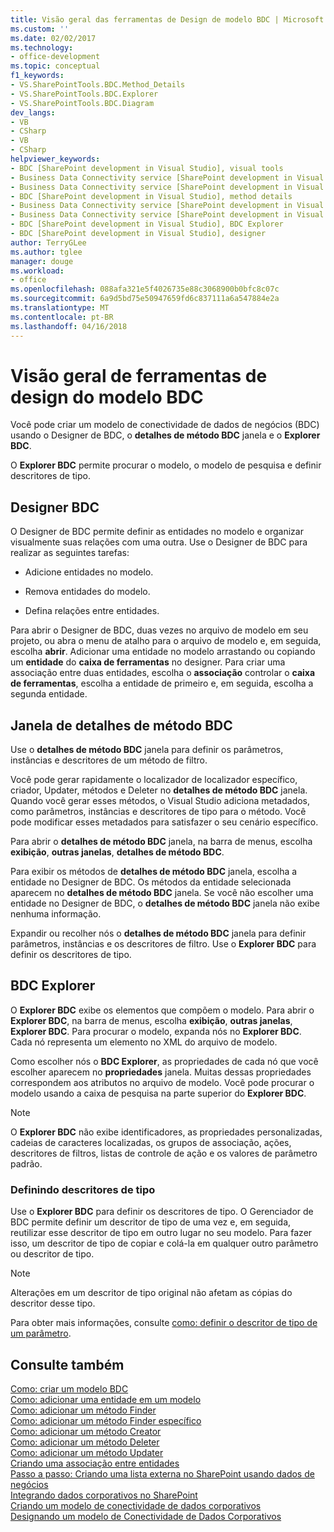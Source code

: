 ```yaml
---
title: Visão geral das ferramentas de Design de modelo BDC | Microsoft Docs
ms.custom: ''
ms.date: 02/02/2017
ms.technology:
- office-development
ms.topic: conceptual
f1_keywords:
- VS.SharePointTools.BDC.Method_Details
- VS.SharePointTools.BDC.Explorer
- VS.SharePointTools.BDC.Diagram
dev_langs:
- VB
- CSharp
- VB
- CSharp
helpviewer_keywords:
- BDC [SharePoint development in Visual Studio], visual tools
- Business Data Connectivity service [SharePoint development in Visual Studio], visual tools
- Business Data Connectivity service [SharePoint development in Visual Studio], BDC Explorer
- BDC [SharePoint development in Visual Studio], method details
- Business Data Connectivity service [SharePoint development in Visual Studio], designer
- Business Data Connectivity service [SharePoint development in Visual Studio], method details
- BDC [SharePoint development in Visual Studio], BDC Explorer
- BDC [SharePoint development in Visual Studio], designer
author: TerryGLee
ms.author: tglee
manager: douge
ms.workload:
- office
ms.openlocfilehash: 088afa321e5f4026735e88c3068900b0bfc8c07c
ms.sourcegitcommit: 6a9d5bd75e50947659fd6c837111a6a547884e2a
ms.translationtype: MT
ms.contentlocale: pt-BR
ms.lasthandoff: 04/16/2018
---
```

# <a name="bdc-model-design-tools-overview"></a>Visão geral de ferramentas de design do modelo BDC
  Você pode criar um modelo de conectividade de dados de negócios (BDC) usando o Designer de BDC, o **detalhes de método BDC** janela e o **Explorer BDC**.  
  
 O **Explorer BDC** permite procurar o modelo, o modelo de pesquisa e definir descritores de tipo.  
  
## <a name="bdc-designer"></a>Designer BDC  
 O Designer de BDC permite definir as entidades no modelo e organizar visualmente suas relações com uma outra. Use o Designer de BDC para realizar as seguintes tarefas:  
  
-   Adicione entidades no modelo.  
  
-   Remova entidades do modelo.  
  
-   Defina relações entre entidades.  
  
 Para abrir o Designer de BDC, duas vezes no arquivo de modelo em seu projeto, ou abra o menu de atalho para o arquivo de modelo e, em seguida, escolha **abrir**. Adicionar uma entidade no modelo arrastando ou copiando um **entidade** do **caixa de ferramentas** no designer. Para criar uma associação entre duas entidades, escolha o **associação** controlar o **caixa de ferramentas**, escolha a entidade de primeiro e, em seguida, escolha a segunda entidade.  
  
## <a name="bdc-method-details-window"></a>Janela de detalhes de método BDC  
 Use o **detalhes de método BDC** janela para definir os parâmetros, instâncias e descritores de um método de filtro.  
  
 Você pode gerar rapidamente o localizador de localizador específico, criador, Updater, métodos e Deleter no **detalhes de método BDC** janela. Quando você gerar esses métodos, o Visual Studio adiciona metadados, como parâmetros, instâncias e descritores de tipo para o método. Você pode modificar esses metadados para satisfazer o seu cenário específico.  
  
 Para abrir o **detalhes de método BDC** janela, na barra de menus, escolha **exibição**, **outras janelas**, **detalhes de método BDC**.  
  
 Para exibir os métodos de **detalhes de método BDC** janela, escolha a entidade no Designer de BDC. Os métodos da entidade selecionada aparecem no **detalhes de método BDC** janela. Se você não escolher uma entidade no Designer de BDC, o **detalhes de método BDC** janela não exibe nenhuma informação.  
  
 Expandir ou recolher nós o **detalhes de método BDC** janela para definir parâmetros, instâncias e os descritores de filtro. Use o **Explorer BDC** para definir os descritores de tipo.  
  
## <a name="bdc-explorer"></a>BDC Explorer  
 O **Explorer BDC** exibe os elementos que compõem o modelo. Para abrir o **Explorer BDC**, na barra de menus, escolha **exibição**, **outras janelas**, **Explorer BDC**. Para procurar o modelo, expanda nós no **Explorer BDC**. Cada nó representa um elemento no XML do arquivo de modelo.  
  
 Como escolher nós o **BDC Explorer**, as propriedades de cada nó que você escolher aparecem no **propriedades** janela. Muitas dessas propriedades correspondem aos atributos no arquivo de modelo. Você pode procurar o modelo usando a caixa de pesquisa na parte superior do **Explorer BDC**.  
  
> [!NOTE]  
>  O **Explorer BDC** não exibe identificadores, as propriedades personalizadas, cadeias de caracteres localizadas, os grupos de associação, ações, descritores de filtros, listas de controle de ação e os valores de parâmetro padrão.  
  
### <a name="defining-type-descriptors"></a>Definindo descritores de tipo  
 Use o **Explorer BDC** para definir os descritores de tipo. O Gerenciador de BDC permite definir um descritor de tipo de uma vez e, em seguida, reutilizar esse descritor de tipo em outro lugar no seu modelo. Para fazer isso, um descritor de tipo de copiar e colá-la em qualquer outro parâmetro ou descritor de tipo.  
  
> [!NOTE]  
>  Alterações em um descritor de tipo original não afetam as cópias do descritor desse tipo.  
  
 Para obter mais informações, consulte [como: definir o descritor de tipo de um parâmetro](../sharepoint/how-to-define-the-type-descriptor-of-a-parameter.md).  
  
## <a name="see-also"></a>Consulte também  
 [Como: criar um modelo BDC](../sharepoint/how-to-create-a-bdc-model.md)   
 [Como: adicionar uma entidade em um modelo](../sharepoint/how-to-add-an-entity-to-a-model.md)   
 [Como: adicionar um método Finder](../sharepoint/how-to-add-a-finder-method.md)   
 [Como: adicionar um método Finder específico](../sharepoint/how-to-add-a-specific-finder-method.md)   
 [Como: adicionar um método Creator](../sharepoint/how-to-add-a-creator-method.md)   
 [Como: adicionar um método Deleter](../sharepoint/how-to-add-a-deleter-method.md)   
 [Como: adicionar um método Updater](../sharepoint/how-to-add-an-updater-method.md)   
 [Criando uma associação entre entidades](../sharepoint/creating-an-association-between-entities.md)   
 [Passo a passo: Criando uma lista externa no SharePoint usando dados de negócios](../sharepoint/walkthrough-creating-an-external-list-in-sharepoint-by-using-business-data.md)   
 [Integrando dados corporativos no SharePoint](../sharepoint/integrating-business-data-into-sharepoint.md)   
 [Criando um modelo de conectividade de dados corporativos](../sharepoint/creating-a-business-data-connectivity-model.md)   
 [Designando um modelo de Conectividade de Dados Corporativos](../sharepoint/designing-a-business-data-connectivity-model.md)  
  
  